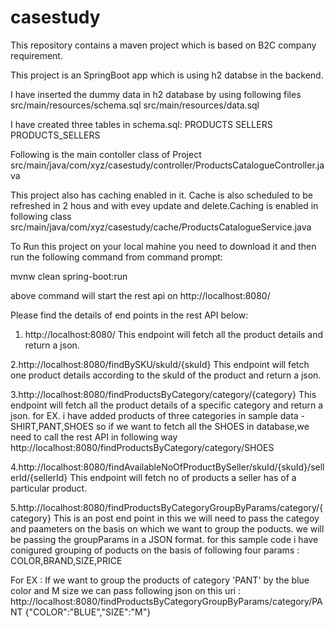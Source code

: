 # casestudy
This repository contains a maven project which is based on B2C company requirement.

This project is an SpringBoot app which is using h2 databse in the backend.

I have inserted the dummy data in h2 database by using following files
src/main/resources/schema.sql
src/main/resources/data.sql

I have created three tables in schema.sql:
PRODUCTS
SELLERS
PRODUCTS_SELLERS

Following is the main contoller class of Project
src/main/java/com/xyz/casestudy/controller/ProductsCatalogueController.java

This project also has caching enabled in it.
Cache is also scheduled to be refreshed in 2 hous and with evey update and delete.Caching is enabled in following class
src/main/java/com/xyz/casestudy/cache/ProductsCatalogueService.java

To Run this project on your local mahine you need to download it and then run the following command from command prompt:

mvnw clean spring-boot:run

above command will start the rest api on http://localhost:8080/

Please find the details of end points in the rest API below:

1. http://localhost:8080/
This endpoint will fetch all the product details and return a json.

2.http://localhost:8080/findBySKU/skuId/{skuId}
This endpoint will fetch one product details according to the skuId of the product and return a json.

3.http://localhost:8080/findProductsByCategory/category/{category}
This endpoint will fetch all the product details of a specific category and return a json.
for EX. i have added products of three categories in sample data - SHIRT,PANT,SHOES
so if we want to fetch all the SHOES in database,we need to call the rest API in following way
http://localhost:8080/findProductsByCategory/category/SHOES

4.http://localhost:8080/findAvailableNoOfProductBySeller/skuId/{skuId}/sellerId/{sellerId}
This endpoint will fetch no of products a seller has of a particular product.

5.http://localhost:8080/findProductsByCategoryGroupByParams/category/{category}
This is an post end point in this we will need to pass the categoy and paameters on the basis on which we want to group the poducts.
we will be passing the groupParams in a JSON format. for this sample code i have conigured grouping of poducts on the basis of 
following four params : 
COLOR,BRAND,SIZE,PRICE

For EX : If we want to  group the products of category 'PANT' by the  blue color  and M size
we can pass following json on this uri : http://localhost:8080/findProductsByCategoryGroupByParams/category/PANT
{"COLOR":"BLUE","SIZE":"M"}



